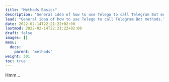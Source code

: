 ```yaml
---
title: "Methods Basics"
description: "General idea of how to use Telego to call Telegram Bot methods."
lead: "General idea of how to use Telego to call Telegram Bot methods."
date: 2022-02-14T22:21:22+02:00
lastmod: 2022-02-14T22:21:22+02:00
draft: false
images: []
menu:
  docs:
    parent: "methods"
weight: 301
toc: true
---
```


Hmm...
